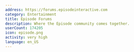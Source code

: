 ```yaml
---
address: https://forums.episodeinteractive.com
category: Entertainment
title: Episode Forums
description: Where the Episode community comes together.
userCount: 174205
icon: episode.png
activity: very high
language: en_US
---
```

